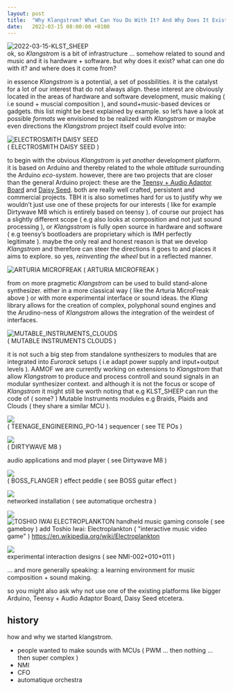 ```yaml
---
layout: post
title:  "Why Klangstrom? What Can You Do With It? And Why Does It Exist?"
date:   2022-03-15 08:00:00 +0100
---
```


![2022-03-15-KLST_SHEEP](/assets/2022-03-15-KLST_SHEEP.jpg)   
ok, so *Klangstrom* is a bit of infrastructure … somehow related to sound and music and it is hardware + software. but why does it exist? what can one do with it? and where does it come from?

in essence *Klangstrom* is a potential, a set of possbilities. it is the catalyst for a lot of our interest that do not always align. these interest are obviously located in the areas of hardware and software development, music making ( i.e sound + muscial composition ), and sound+music-based devices or gadgets. this list might be best explained by example. so let’s have a look at possible *formats* we envisioned to be realized with *Klangstrom* or maybe even directions the *Klangstrom* project itself could evolve into:

![ELECTROSMITH DAISY SEED](/assets/2022-03-15-ELECTROSMITH_DAISY_SEED.jpg)   
( ELECTROSMITH DAISY SEED )

to begin with the obvious *Klangstrom* is *yet another* development platform. it is based on Arduino and thereby related to the whole *attitude* surrounding the Arduino *eco-system*. however, there are two projects that are closer than the general Arduino project: these are the [Teensy + Audio Adaptor Board](https://www.pjrc.com/store/teensy3_audio.html) and [Daisy Seed](https://www.electro-smith.com/daisy/daisy). both are really well crafted, persistent and commercial projects. TBH it is also sometimes hard for us to justify why we wouldn’t just use one of these projects for our interests ( like for example Dirtywave M8 which is entirely based on teensy ). of course our project has a slightly different scope ( e.g also looks at composition and not just sound processing ), or *Klangsstrom* is fully open source in hardware and software ( e.g teensy’s bootloaders are proprietary which is IMH perfectly legitimate ). maybe the only real and honest reason is that we develop *Klangstrom* and therefore can steer the directions it goes to and places it aims to explore. so yes, *reinventing the wheel* but in a reflected manner.

![ARTURIA MICROFREAK](/assets/2022-03-15-ARTURIA_MICROFREAK.jpg)
( ARTURIA MICROFREAK )

from on more pragmetic *Klangstrom* can be used to build stand-alone synthesizer. either in a more classical way ( like the Arturia MicroFreak above ) or with more experimental interface or sound ideas. the *Klang* library allows for the creation of complex, polyphonal sound engines and the Arudino-ness of *Klangstrom* allows the integration of the weirdest of interfaces.

![MUTABLE_INSTRUMENTS_CLOUDS](/assets/2022-03-15-MUTABLE_INSTRUMENTS_CLOUDS.jpg)      
( MUTABLE INSTRUMENTS CLOUDS )

it is not such a big step from standalone synthesizers to modules that are integrated into *Eurorack* setups ( i.e adapt power supply and input+output levels ). AAMOF we are currently working on extensions to *Klangstrom* that allow *Klangstrom* to produce and process controll and sound signals in an modular synthesizer context. and although it is not the focus or scope of *Klangstrom* it might still be worth noting that e.g KLST_SHEEP can run the code of ( some? ) Mutable Instruments modules e.g Braids, Plaids and Clouds ( they share a similar MCU ).

![](/assets/2022-03-15-TEENAGE_ENGINEERING_PO-14.jpg)   
( TEENAGE_ENGINEERING_PO-14 )
sequencer ( see TE POs )

![](/assets/2022-03-15-DIRTY_WAVE_M8.jpg)   
( DIRTYWAVE M8 )

audio applications and mod player ( see Dirtywave M8 )

![](/assets/2022-03-15-BOSS_FLANGER.jpg)   
( BOSS_FLANGER )
effect peddle ( see BOSS guitar effect )

![](/assets/2022-03-15-AUTOMATIQUE_ORCHESTRA.jpg)   
networked installation ( see automatique orchestra )

![](/assets/2022-03-15-NINTENDO_GAMEBOY.jpg)   
![TOSHIO IWAI ELECTROPLANKTON](/assets/2022-03-15-TOSHIO_IWAI_ELECTROPLANKTON.jpg)
handheld music gaming console ( see gameboy )
add Toshio Iwai: Electroplankton ( "interactive music video game" ) https://en.wikipedia.org/wiki/Electroplankton

![](/assets/2022-03-15-DENNISPPAUL_NMI-010.jpg)   
experimental interaction designs ( see NMI-002+010+011 )

… and more generally speaking: a learning environment for music composition + sound making.

so you might also ask why not use one of the existing platforms like bigger Arduino, Teensy + Audio Adaptor Board, Daisy Seed etcetera. 

## history

how and why we started klangstrom.

- people wanted to make sounds with MCUs ( PWM … then nothing … then super complex )
- NMI
- CFO
- automatique orchestra
